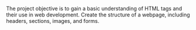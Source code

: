 The project objective is to gain a basic understanding of HTML tags and their use in web development. Create the structure of a webpage, including headers, sections, images, and forms.
